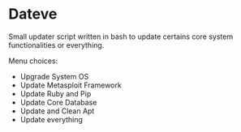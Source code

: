 # Dateve
Small updater script written in bash to update certains core system functionalities or everything.

Menu choices:
+ Upgrade System OS
+ Update Metasploit Framework
+ Update Ruby and Pip
+ Update Core Database
+ Update and Clean Apt
+ Update everything


